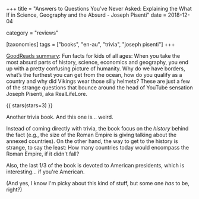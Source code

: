 +++
title = "Answers to Questions You’ve Never Asked: Explaining the What If in Science, Geography and the Absurd - Joseph Pisenti"
date = 2018-12-04

category = "reviews"

[taxonomies]
tags = ["books", "en-au", "trivia", "joseph pisenti"]
+++

[GoodReads summary](https://www.goodreads.com/book/show/36049427-answers-to-questions-you-ve-never-asked):
Fun facts for kids of all ages: When you take the most absurd parts of history,
science, economics and geography, you end up with a pretty confusing picture of
humanity. Why do we have borders, what’s the furthest you can get from the
ocean, how do you qualify as a country and why did Vikings wear those silly
helmets? These are just a few of the strange questions that bounce around the
head of YouTube sensation Joseph Pisenti, aka RealLifeLore.

<!-- more -->

{{ stars(stars=3) }}

Another trivia book. And this one is... weird.

Instead of coming directly with trivia, the book focus on the *history*
behind the fact (e.g., the size of the Roman Empire is giving talking about the
annexed countries). On the other hand, the way to get to the history is
strange, to say the least: How many countries today would encompass the Roman
Empire, if it didn't fall?

Also, the last 1/3 of the book is devoted to American presidents, which is
interesting... if you're American.

(And yes, I know I'm picky about this kind of stuff, but some one *has* to
be, right?)
